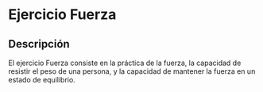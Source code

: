 # Ejercicio Fuerza

## Descripción
El ejercicio Fuerza consiste en la práctica de la fuerza, la capacidad de resistir el peso de una persona, y la capacidad de mantener la fuerza en un estado de equilibrio.